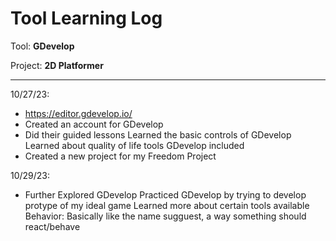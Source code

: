 # Tool Learning Log

Tool: **GDevelop**

Project: **2D Platformer**

---

10/27/23:
* https://editor.gdevelop.io/
* Created an account for GDevelop
* Did their guided lessons
Learned the basic controls of GDevelop
Learned about quality of life tools GDevelop included
* Created a new project for my Freedom Project

10/29/23:
* Further Explored GDevelop
Practiced GDevelop by trying to develop protype of my ideal game
Learned more about certain tools available
Behavior: Basically like the name sugguest, a way something should react/behave

<!--
* Links you used today (websites, videos, etc)
* Things you tried, progress you made, etc
* Challenges, a-ha moments, etc
* Questions you still have
* What you're going to try next
-->
